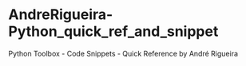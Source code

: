 # AndreRigueira-Python_quick_ref_and_snippet
Python Toolbox - Code Snippets - Quick Reference by André Rigueira
